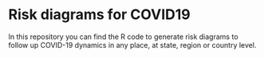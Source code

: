 # Risk diagrams for COVID19
In this repository you can find the R code to generate risk diagrams to follow up COVID-19 dynamics in any place, at state, region or country level.

